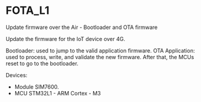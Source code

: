 # FOTA_L1
Update firmware over the Air - Bootloader and OTA firmware

Update the firmware for the IoT device over 4G.

Bootloader: used to jump to the valid application firmware.
OTA Application: used to process, write, and validate the new firmware. After that, the MCUs reset to go to the bootloader.

Devices:
- Module SIM7600.
- MCU STM32L1 - ARM Cortex - M3